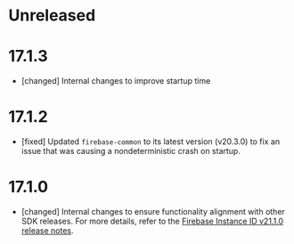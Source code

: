# Unreleased

# 17.1.3
* [changed] Internal changes to improve startup time

# 17.1.2
* [fixed] Updated `firebase-common` to its latest version (v20.3.0) to fix an issue that was 
  causing a nondeterministic crash on startup.

# 17.1.0
* [changed] Internal changes to ensure functionality alignment with other
  SDK releases. For more details, refer to the
  [Firebase Instance ID v21.1.0 release notes](/support/release-notes/android#iid_v21-1-0).

